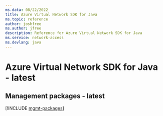 ```yaml
---
ms.data: 08/22/2022
title: Azure Virtual Network SDK for Java
ms.topic: reference
author: joshfree
ms.author: jfree
description: Reference for Azure Virtual Network SDK for Java
ms.service: network-access
ms.devlang: java
---
```

# Azure Virtual Network SDK for Java - latest

## Management packages - latest
[!INCLUDE [mgmt-packages](virtual-network-mgmt-index.md)]